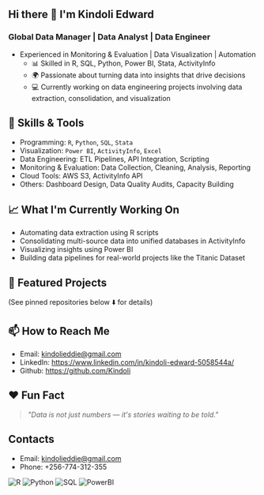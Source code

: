 ## Hi there 👋 I'm Kindoli Edward

### Global Data Manager | Data Analyst | Data Engineer 

- Experienced in Monitoring & Evaluation | Data Visualization | Automation
     - 📊 Skilled in R, SQL, Python, Power BI, Stata, ActivityInfo
     - 🌍 Passionate about turning data into insights that drive decisions
     - 💻 Currently working on data engineering projects involving data extraction, consolidation, and visualization
  

## 🔧 Skills & Tools

- Programming: `R`, `Python`, `SQL`, `Stata`
- Visualization: `Power BI`, `ActivityInfo`, `Excel`
- Data Engineering: ETL Pipelines, API Integration, Scripting
- Monitoring & Evaluation: Data Collection, Cleaning, Analysis, Reporting
- Cloud Tools: AWS S3, ActivityInfo API
- Others: Dashboard Design, Data Quality Audits, Capacity Building
  
## 📈 What I'm Currently Working On

- Automating data extraction using R scripts
- Consolidating multi-source data into unified databases in ActivityInfo
- Visualizing insights using Power BI
- Building data pipelines for real-world projects like the Titanic Dataset
  
## 🚀 Featured Projects
(See pinned repositories below ⬇️ for details)

## 📫 How to Reach Me

- Email: kindolieddie@gmail.com
- LinkedIn: https://www.linkedin.com/in/kindoli-edward-5058544a/
- Github: https://github.com/Kindoli


## ❤️ Fun Fact
> *"Data is not just numbers — it's stories waiting to be told."*

## Contacts
- Email: kindolieddie@gmail.com
- Phone: +256-774-312-355
  
![R](https://img.shields.io/badge/R-276DC3?style=for-the-badge&logo=r&logoColor=white)
![Python](https://img.shields.io/badge/Python-3776AB?style=for-the-badge&logo=python&logoColor=white)
![SQL](https://img.shields.io/badge/SQL-4479A1?style=for-the-badge&logo=Microsoft-SQL-Server&logoColor=white)
![PowerBI](https://img.shields.io/badge/PowerBI-F2C811?style=for-the-badge&logo=powerbi&logoColor=black)


